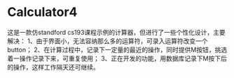 # Calculator4
这是一款仿standford cs193课程示例的计算器，但进行了一些个性化设计，主要解决：
1、由于界面小，无法容纳那么多的运算符，可录入运算符改变一个button；
2、在计算过程中，记录下一定量的最近的操作，同时提供M按钮，挑选着一操作记录下来，可重复使用；
3、正在开发的功能，用数据库记录下M按下后的操作，这样工作隔天还可继续。
